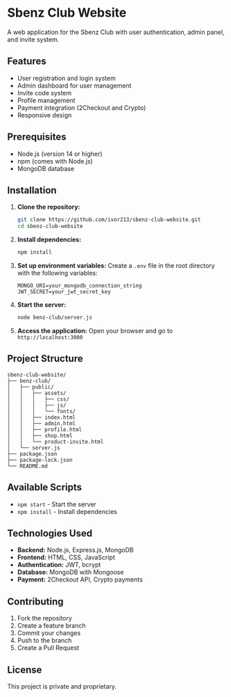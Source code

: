 # Sbenz Club Website

A web application for the Sbenz Club with user authentication, admin panel, and invite system.

## Features

- User registration and login system
- Admin dashboard for user management
- Invite code system
- Profile management
- Payment integration (2Checkout and Crypto)
- Responsive design

## Prerequisites

- Node.js (version 14 or higher)
- npm (comes with Node.js)
- MongoDB database

## Installation

1. **Clone the repository:**
   ```bash
   git clone https://github.com/ivor213/sbenz-club-website.git
   cd sbenz-club-website
   ```

2. **Install dependencies:**
   ```bash
   npm install
   ```

3. **Set up environment variables:**
   Create a `.env` file in the root directory with the following variables:
   ```
   MONGO_URI=your_mongodb_connection_string
   JWT_SECRET=your_jwt_secret_key
   ```

4. **Start the server:**
   ```bash
   node benz-club/server.js
   ```

5. **Access the application:**
   Open your browser and go to `http://localhost:3000`

## Project Structure

```
sbenz-club-website/
├── benz-club/
│   ├── public/
│   │   ├── assets/
│   │   │   ├── css/
│   │   │   ├── js/
│   │   │   └── fonts/
│   │   ├── index.html
│   │   ├── admin.html
│   │   ├── profile.html
│   │   ├── shop.html
│   │   └── product-invite.html
│   └── server.js
├── package.json
├── package-lock.json
└── README.md
```

## Available Scripts

- `npm start` - Start the server
- `npm install` - Install dependencies

## Technologies Used

- **Backend:** Node.js, Express.js, MongoDB
- **Frontend:** HTML, CSS, JavaScript
- **Authentication:** JWT, bcrypt
- **Database:** MongoDB with Mongoose
- **Payment:** 2Checkout API, Crypto payments

## Contributing

1. Fork the repository
2. Create a feature branch
3. Commit your changes
4. Push to the branch
5. Create a Pull Request

## License

This project is private and proprietary. 